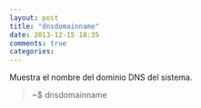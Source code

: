 ```yaml
---
layout: post
title: "dnsdomainname"
date: 2013-12-15 18:35
comments: true
categories: 
---
```

Muestra el nombre del dominio DNS del sistema.

>~$ dnsdomainname

